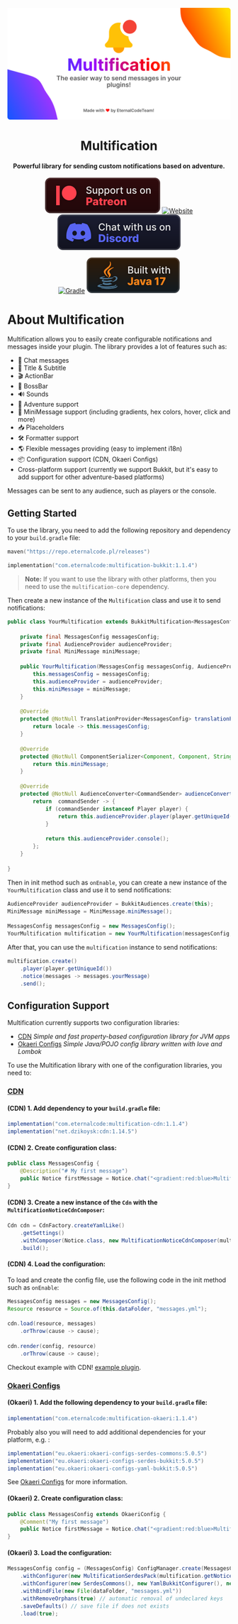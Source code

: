 <div align="center">
  
![](/assets/readme-banner.png)
# Multification
#### Powerful library for sending custom notifications based on adventure.

[![Patreon](https://raw.githubusercontent.com/intergrav/devins-badges/v3/assets/cozy/donate/patreon-plural_vector.svg)](https://www.patreon.com/eternalcode)
[![Website](https://raw.githubusercontent.com/intergrav/devins-badges/v3/assets/cozy/documentation/website_vector.svg)](https://eternalcode.pl/)
[![Discord](https://raw.githubusercontent.com/intergrav/devins-badges/v3/assets/cozy/social/discord-plural_vector.svg)](https://discord.gg/FQ7jmGBd6c)

[![Gradle](https://raw.githubusercontent.com/intergrav/devins-badges/v3/assets/cozy/built-with/gradle_vector.svg)](https://gradle.org/)
[![Java](https://raw.githubusercontent.com/intergrav/devins-badges/v3/assets/cozy/built-with/java17_vector.svg)](https://www.java.com/)

</div>

# About Multification

Multification allows you to easily create configurable notifications and messages inside your plugin.
The library provides a lot of features such as:

- 💭 Chat messages
- 📕 Title & Subtitle
- 🎬 ActionBar
- 🍫 BossBar
- 🔊 Sounds
- 🎨 Adventure support
- 🌈 MiniMessage support (including gradients, hex colors, hover, click and more)
- 📥 Placeholders
- 🛠️ Formatter support
- 🌎 Flexible messages providing (easy to implement i18n)
- 📦 Configuration support (CDN, Okaeri Configs)
- Cross-platform support (currently we support Bukkit, but it's easy to add support for other adventure-based platforms)

Messages can be sent to any audience, such as players or the console.

## Getting Started

To use the library, you need to add the following repository and dependency to your `build.gradle` file:

```kts
maven("https://repo.eternalcode.pl/releases")
```

```kts
implementation("com.eternalcode:multification-bukkit:1.1.4")
```

> **Note:** If you want to use the library with other platforms, then you need to use the `multification-core` dependency.

Then create a new instance of the `Multification` class and use it to send notifications:

```java
public class YourMultification extends BukkitMultification<MessagesConfig> {

    private final MessagesConfig messagesConfig;
    private final AudienceProvider audienceProvider;
    private final MiniMessage miniMessage;

    public YourMultification(MessagesConfig messagesConfig, AudienceProvider audienceProvider, MiniMessage miniMessage) {
        this.messagesConfig = messagesConfig;
        this.audienceProvider = audienceProvider;
        this.miniMessage = miniMessage;
    }

    @Override
    protected @NotNull TranslationProvider<MessagesConfig> translationProvider() {
        return locale -> this.messagesConfig;
    }

    @Override
    protected @NotNull ComponentSerializer<Component, Component, String> serializer() {
        return this.miniMessage;
    }

    @Override
    protected @NotNull AudienceConverter<CommandSender> audienceConverter() {
        return  commandSender -> {
            if (commandSender instanceof Player player) {
                return this.audienceProvider.player(player.getUniqueId());
            }

            return this.audienceProvider.console();
        };
    }

}
```

Then in init method such as `onEnable`,
you can create a new instance of the `YourMultification` class and use it to send notifications:

```java
AudienceProvider audienceProvider = BukkitAudiences.create(this);
MiniMessage miniMessage = MiniMessage.miniMessage();

MessagesConfig messagesConfig = new MessagesConfig();
YourMultification multification = new YourMultification(messagesConfig, audienceProvider, miniMessage);
```

After that, you can use the `multification` instance to send notifications:

```java
multification.create()
    .player(player.getUniqueId())
    .notice(messages -> messages.yourMessage)
    .send();
```

## Configuration Support

Multification currently supports two configuration libraries:
- [CDN](https://github.com/dzikoysk/cdn) _Simple and fast property-based configuration library for JVM apps_
- [Okaeri Configs](https://github.com/OkaeriPoland/okaeri-configs) _Simple Java/POJO config library written with love and Lombok_

To use the Multification library with one of the configuration libraries, you need to:

### [CDN](https://github.com/dzikoysk/cdn)

#### (CDN) 1. Add dependency to your `build.gradle` file:
```gradle
implementation("com.eternalcode:multification-cdn:1.1.4")
implementation("net.dzikoysk:cdn:1.14.5")
```

#### (CDN) 2. Create configuration class:
```java
public class MessagesConfig {
    @Description("# My first message")
    public Notice firstMessage = Notice.chat("<gradient:red:blue>Multification is awesome!");
}
```

#### (CDN) 3. Create a new instance of the `Cdn` with the `MultificationNoticeCdnComposer`:
```java
Cdn cdn = CdnFactory.createYamlLike()
    .getSettings()
    .withComposer(Notice.class, new MultificationNoticeCdnComposer(multification.getNoticeRegistry()))
    .build();
```

#### (CDN) 4. Load the configuration:

To load and create the config file, use the following code in the init method such as `onEnable`:

```java
MessagesConfig messages = new MessagesConfig();
Resource resource = Source.of(this.dataFolder, "messages.yml");
        
cdn.load(resource, messages)
    .orThrow(cause -> cause);

cdn.render(config, resource)
    .orThrow(cause -> cause);
```

Checkout example with CDN! [example plugin](https://github.com/EternalCodeTeam/multification/tree/master/examples/bukkit).

### [Okaeri Configs](https://github.com/OkaeriPoland/okaeri-configs)

#### (Okaeri) 1. Add the following dependency to your `build.gradle` file:

```gradle
implementation("com.eternalcode:multification-okaeri:1.1.4")
```

Probably also you will need to add additional dependencies for your platform, e.g. :
```gradle
implementation("eu.okaeri:okaeri-configs-serdes-commons:5.0.5")
implementation("eu.okaeri:okaeri-configs-serdes-bukkit:5.0.5")
implementation("eu.okaeri:okaeri-configs-yaml-bukkit:5.0.5")
```
See [Okaeri Configs](https://github.com/OkaeriPoland/okaeri-configs) for more information.

#### (Okaeri) 2. Create configuration class:

```java
public class MessagesConfig extends OkaeriConfig {
    @Comment("My first message")
    public Notice firstMessage = Notice.chat("<gradient:red:blue>Multification is awesome!");
}
```

#### (Okaeri) 3. Load the configuration:

```java
MessagesConfig config = (MessagesConfig) ConfigManager.create(MessagesConfig.class)
    .withConfigurer(new MultificationSerdesPack(multification.getNoticeRegistry()))
    .withConfigurer(new SerdesCommons(), new YamlBukkitConfigurer(), new SerdesBukkit()) // specify configurers for your platform
    .withBindFile(new File(dataFolder, "messages.yml"))
    .withRemoveOrphans(true) // automatic removal of undeclared keys
    .saveDefaults() // save file if does not exists
    .load(true);
```

